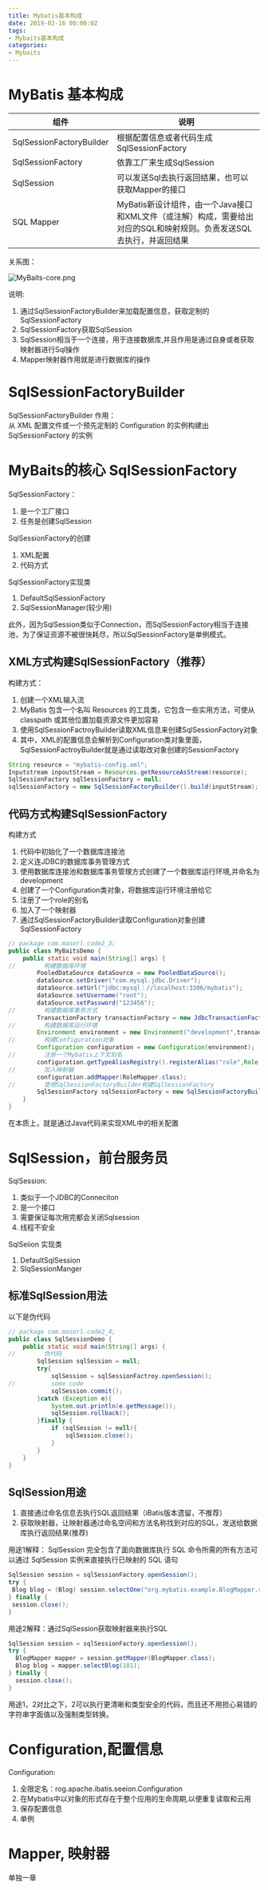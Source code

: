 ```yaml
---
title: Mybatis基本构成
date: 2019-02-16 00:00:02
tags: 
- Mybaits基本构成
categories: 
- Mybaits
---
```


# MyBatis 基本构成

|组件|说明|
|--|--|
|SqlSessionFactoryBuilder|根据配置信息或者代码生成SqlSessionFactory|
|SqlSessionFactory|依靠工厂来生成SqlSession|
|SqlSession|可以发送Sql去执行返回结果，也可以获取Mapper的接口|
|SQL Mapper|MyBatis新设计组件，由一个Java接口和XML文件（或注解）构成，需要给出对应的SQL和映射规则。负责发送SQL去执行，并返回结果|

关系图：

![MyBaits-core.png](https://raw.githubusercontent.com/FameLsy/Images/master/MyBatis/MyBaits-core.png)

说明:
1. 通过SqlSessionFactoryBuilder来加载配置信息，获取定制的SqlSessionFactory
2. SqlSessionFactory获取SqlSession
3. SqlSession相当于一个连接，用于连接数据库,并且作用是通过自身或者获取映射器进行Sql操作
4. Mapper映射器作用就是进行数据库的操作


#  SqlSessionFactoryBuilder 

SqlSessionFactoryBuilder 作用：  
从 XML 配置文件或一个预先定制的 Configuration 的实例构建出 SqlSessionFactory 的实例

# MyBaits的核心 SqlSessionFactory

SqlSessionFactory：
1. 是一个工厂接口
2. 任务是创建SqlSession

SqlSessionFactory的创建
1. XML配置
2. 代码方式

SqlSessionFactory实现类
1. DefaultSqlSessionFactory
2. SqlSessionManager(较少用)

此外，因为SqlSession类似于Connection，而SqlSessionFactory相当于连接池，为了保证资源不被很快耗尽，所以SqlSessionFactory是单例模式。

## XML方式构建SqlSessionFactory（推荐）

构建方式：
1. 创建一个XML输入流
2. MyBatis 包含一个名叫 Resources 的工具类，它包含一些实用方法，可使从 classpath 或其他位置加载资源文件更加容易
3. 使用SqlSessionFactroyBuilder读取XML信息来创建SqlSessionFactory对象
4. 其中，XML的配置信息会解析到Configuration类对象里面，SqlSessionFactroyBuilder就是通过读取改对象创建的SessionFactory



```java
String resource = "mybatis-config.xml";
Inputstream inpoutStream = Resources.getResourceAsStream(resource);
SqlSessionFactory sqlSessionFactory = null;
sqlSessionFactory = new SqlSessionFactoryBuilder().build(inputStream);
```

## 代码方式构建SqlSessionFactory

构建方式

1. 代码中初始化了一个数据库连接池
2. 定义连JDBC的数据库事务管理方式
3. 使用数据库连接池和数据库事务管理方式创建了一个数据库运行环境,并命名为development
4. 创建了一个Configuration类对象，将数据库运行环境注册给它
5. 注册了一个role的别名
6. 加入了一个映射器
7. 通过SqlSessionFactoryBuilder读取Configuration对象创建SqlSessionFactory

```java
// package com.masorl.code2_3;
public class MyBaitsDemo {
    public static void main(String[] args) {
//        构建数据库环境
        PooledDataSource dataSource = new PooledDataSource();
        dataSource.setDriver("com.mysql.jdbc.Driver");
        dataSource.setUrl("jdbc:mysql：//localhost:3306/mybatis");
        dataSource.setUsername("root");
        dataSource.setPassword("123456");
//        构建数据库事务方式
        TransactionFactory transactionFactory = new JdbcTransactionFactory();
//        构建数据库运行环境
        Environment environment = new Environment("development",transactionFactory,dataSource);
//        构建Configuration对象
        Configuration configuration = new Configuration(environment);
//        注册一个Mybatis上下文别名
        configuration.getTypeAliasRegistry().registerAlias("role",Role.class);
//        加入映射器
        configuration.addMapper(RoleMapper.class);
//        使用SqlSessionFactoryBuilder构建SqlSessionFactory
        SqlSessionFactory sqlSessionFactory = new SqlSessionFactoryBuilder().build(configuration);
    }
}
```

在本质上，就是通过Java代码来实现XML中的相关配置

# SqlSession，前台服务员

SqlSession:
1. 类似于一个JDBC的Conneciton
2. 是一个接口
3. 需要保证每次用完都会关闭Sqlsession
4. 线程不安全


SqlSeiion 实现类
1. DefaultSqlSession
2. SlqSessionManger

## 标准SqlSession用法

以下是伪代码
```java
// package com.masorl.code2_4;
public class SqlSessionDemo {
    public static void main(String[] args) {
//        伪代码
        SqlSession sqlSession = null;
        try{
            sqlSession = sqlSessionFactroy.openSession();
//          some code
            sqlSession.commit();
        }catch (Exception e){
            System.out.println(e.getMessage());
            sqlSession.rollback();
        }finally {
            if (sqlSession != null){
                sqlSession.close();
            }       
        }
    }
}
```

## SqlSession用途
1. 直接通过命名信息去执行SQL返回结果（iBatis版本遗留，不推荐）
2.  获取映射器，让映射器通过命名空间和方法名称找到对应的SQL，发送给数据库执行返回结果(推荐)

用途1解释： SqlSession 完全包含了面向数据库执行 SQL 命令所需的所有方法可以通过 SqlSession 实例来直接执行已映射的 SQL 语句
 ```java
 SqlSession session = sqlSessionFactory.openSession();
try {
  Blog blog = (Blog) session.selectOne("org.mybatis.example.BlogMapper.selectBlog", 101);
} finally {
  session.close();
}
```
用途2解释：通过SqlSession获取映射器来执行SQL
```java
SqlSession session = sqlSessionFactory.openSession();
try {
  BlogMapper mapper = session.getMapper(BlogMapper.class);
  Blog blog = mapper.selectBlog(101);
} finally {
  session.close();
}
```

用途1，2对比之下，2可以执行更清晰和类型安全的代码，而且还不用担心易错的字符串字面值以及强制类型转换。

# Configuration,配置信息

Configuration: 
1. 全限定名：rog.apache.ibatis.seeion.Configuration
2. 在Mybatis中以对象的形式存在于整个应用的生命周期,以便重复读取和云用
3. 保存配置信息
4. 单例


# Mapper, 映射器

单独一章

